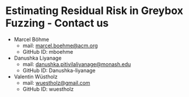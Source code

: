 # Estimating Residual Risk in Greybox Fuzzing - Contact us

- Marcel Böhme
    - mail: marcel.boehme@acm.org
    - GitHub ID: mboehme
- Danushka Liyanage
    - mail: danushka.pitivilaliyanage@monash.edu
    - GitHub ID: Danushka-liyanage
- Valentin Wüstholz
    - mail: wuestholz@gmail.com
    - GitHub ID: wuestholz
